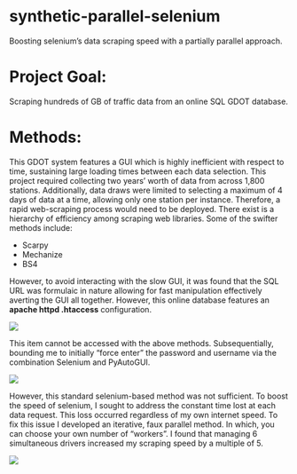 # synthetic-parallel-selenium
Boosting selenium’s data scraping speed with a partially parallel approach. 

# Project Goal:
Scraping hundreds of GB of traffic data from an online SQL GDOT database.

# Methods:
This GDOT system features a GUI which is highly inefficient with respect to time, sustaining large loading times between each data selection. This project required collecting two years’ worth of data from across 1,800 stations. Additionally, data draws were limited to selecting a maximum of 4 days of data at a time, allowing only one station per instance.  Therefore, a rapid web-scraping process would need to be deployed. 
There exist is a hierarchy of efficiency among scraping web libraries. Some of the swifter methods include:

*	Scarpy 
*	Mechanize
*	BS4

However, to avoid interacting with the slow GUI, it was found that the SQL URL was formulaic in nature allowing for fast manipulation effectively averting the GUI all together. However, this online database features an **apache httpd .htaccess** configuration.

![]( https://i.ibb.co/S0qxp4K/hatachsm375.png)

This item cannot be accessed with the above methods. Subsequentially, bounding me to initially “force enter” the password and username via the combination Selenium and PyAutoGUI. 

![](https://media4.giphy.com/media/bwEChFLphBvZJtjAug/giphy.gif)

However, this standard selenium-based method was not sufficient. To boost the speed of selenium, I sought to address the constant time lost at each data request. This loss occurred regardless of my own internet speed. To fix this issue I developed an iterative, faux parallel method. In which, you can choose your own number of “workers”. I found that managing 6 simultaneous drivers increased my scraping speed by a multiple of 5.

![]( https://i.giphy.com/media/ynuD2sv5jzlCI5Ce9k/giphy.webp)


